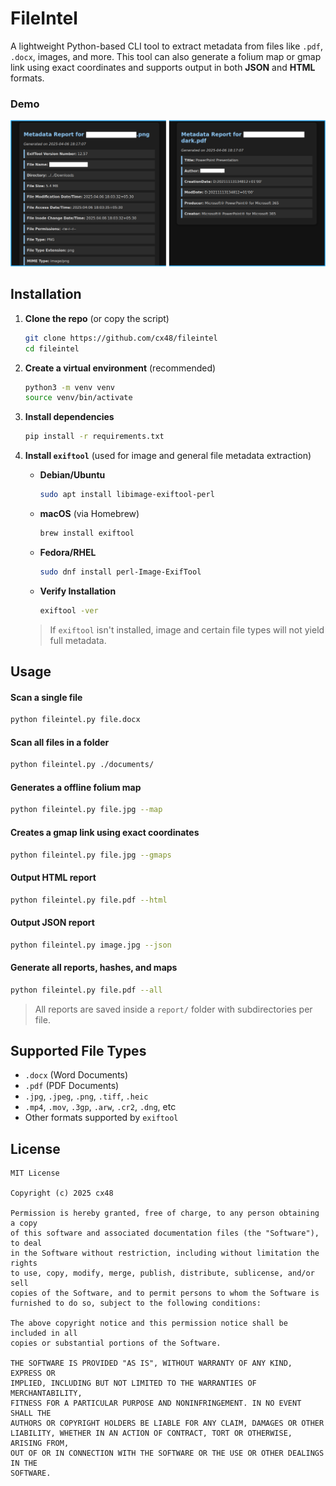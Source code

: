 # FileIntel

A lightweight Python-based CLI tool to extract metadata from files like `.pdf`, `.docx`, images, and more. This tool can also generate a folium map or gmap link using exact coordinates and supports output in both **JSON** and **HTML** formats.

### Demo

![Report Screenshot](assets/demo.png)

## Installation

1. **Clone the repo** (or copy the script)
   ```bash
   git clone https://github.com/cx48/fileintel
   cd fileintel
   ```

2. **Create a virtual environment** (recommended)
   ```bash
   python3 -m venv venv
   source venv/bin/activate
   ```

3. **Install dependencies**
   ```bash
   pip install -r requirements.txt
   ```

4. **Install `exiftool`** (used for image and general file metadata extraction)

   - **Debian/Ubuntu**
     ```bash
     sudo apt install libimage-exiftool-perl
     ```

   - **macOS** (via Homebrew)
     ```bash
     brew install exiftool
     ```

   - **Fedora/RHEL**
     ```bash
     sudo dnf install perl-Image-ExifTool
     ```

   - **Verify Installation**
     ```bash
     exiftool -ver
     ```

   > If `exiftool` isn't installed, image and certain file types will not yield full metadata.

## Usage

#### Scan a single file
```bash
python fileintel.py file.docx
```

#### Scan all files in a folder
```bash
python fileintel.py ./documents/
```

#### Generates a offline folium map

```bash
python fileintel.py file.jpg --map
```

#### Creates a gmap link using exact coordinates

```bash
python fileintel.py file.jpg --gmaps
```

#### Output HTML report
```bash
python fileintel.py file.pdf --html
```

#### Output JSON report
```bash
python fileintel.py image.jpg --json
```

#### Generate all reports, hashes, and maps
```bash
python fileintel.py file.pdf --all
```

> All reports are saved inside a `report/` folder with subdirectories per file.

## Supported File Types

- `.docx` (Word Documents)
- `.pdf` (PDF Documents)
- `.jpg`, `.jpeg`, `.png`, `.tiff`, `.heic`
- `.mp4`, `.mov`, `.3gp`, `.arw`, `.cr2`, `.dng`, etc
- Other formats supported by `exiftool`

## License

```
MIT License

Copyright (c) 2025 cx48

Permission is hereby granted, free of charge, to any person obtaining a copy
of this software and associated documentation files (the "Software"), to deal
in the Software without restriction, including without limitation the rights
to use, copy, modify, merge, publish, distribute, sublicense, and/or sell
copies of the Software, and to permit persons to whom the Software is
furnished to do so, subject to the following conditions:

The above copyright notice and this permission notice shall be included in all
copies or substantial portions of the Software.

THE SOFTWARE IS PROVIDED "AS IS", WITHOUT WARRANTY OF ANY KIND, EXPRESS OR
IMPLIED, INCLUDING BUT NOT LIMITED TO THE WARRANTIES OF MERCHANTABILITY,
FITNESS FOR A PARTICULAR PURPOSE AND NONINFRINGEMENT. IN NO EVENT SHALL THE
AUTHORS OR COPYRIGHT HOLDERS BE LIABLE FOR ANY CLAIM, DAMAGES OR OTHER
LIABILITY, WHETHER IN AN ACTION OF CONTRACT, TORT OR OTHERWISE, ARISING FROM,
OUT OF OR IN CONNECTION WITH THE SOFTWARE OR THE USE OR OTHER DEALINGS IN THE
SOFTWARE.
```
